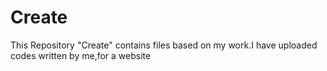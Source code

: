 # Create
This Repository "Create" contains files based on my work.I have uploaded codes written by me,for a website
